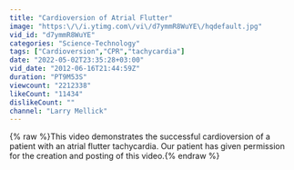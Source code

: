 ```yaml
---
title: "Cardioversion of Atrial Flutter"
image: "https:\/\/i.ytimg.com\/vi\/d7ymmR8WuYE\/hqdefault.jpg"
vid_id: "d7ymmR8WuYE"
categories: "Science-Technology"
tags: ["Cardioversion","CPR","tachycardia"]
date: "2022-05-02T23:35:28+03:00"
vid_date: "2012-06-16T21:44:59Z"
duration: "PT9M53S"
viewcount: "2212338"
likeCount: "11434"
dislikeCount: ""
channel: "Larry Mellick"
---
```

{% raw %}This video demonstrates the successful cardioversion of a patient with an atrial flutter tachycardia. Our patient has given permission for the creation and posting of this video.{% endraw %}

